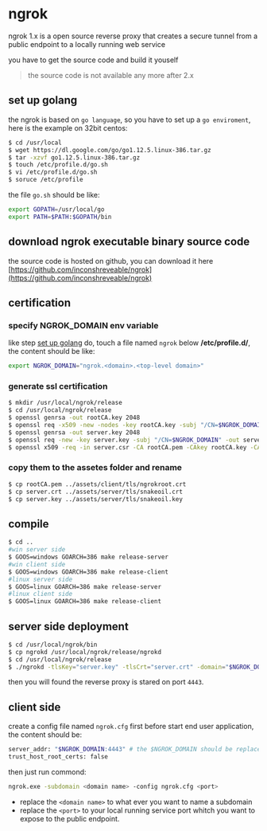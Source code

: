 # ngrok

ngrok 1.x is a open source reverse proxy that creates a secure tunnel from a public endpoint to a locally running web service

you have to get the source code and build it youself

> the source code is not available any more after 2.x

## set up golang

the ngrok is based on `go language`, so you have to set up a `go enviroment`, here is the example on 32bit centos:

```bash
$ cd /usr/local
$ wget https://dl.google.com/go/go1.12.5.linux-386.tar.gz
$ tar -xzvf go1.12.5.linux-386.tar.gz
$ touch /etc/profile.d/go.sh
$ vi /etc/profile.d/go.sh
$ soruce /etc/profile
```

the file `go.sh` should be like:

```sh
export GOPATH=/usr/local/go
export PATH=$PATH:$GOPATH/bin
```

## download ngrok executable binary source code

the source code is hosted on github, you can download it here [https://github.com/inconshreveable/ngrok](https://github.com/inconshreveable/ngrok)

## certification

### specify NGROK_DOMAIN env variable

like step [set up golang](#set-up-golang) do, touch a file named `ngrok` below **/etc/profile.d/**, the content should be like:

```sh
export NGROK_DOMAIN="ngrok.<domain>.<top-level domain>"
```

### generate ssl certification

```bash
$ mkdir /usr/local/ngrok/release
$ cd /usr/local/ngrok/release
$ openssl genrsa -out rootCA.key 2048
$ openssl req -x509 -new -nodes -key rootCA.key -subj "/CN=$NGROK_DOMAIN" -days 5000 -out rootCA.pem
$ openssl genrsa -out server.key 2048
$ openssl req -new -key server.key -subj "/CN=$NGROK_DOMAIN" -out server.csr
$ openssl x509 -req -in server.csr -CA rootCA.pem -CAkey rootCA.key -CAcreateserial -out server.crt -days 5000
```

### copy them to the assetes folder and rename

```bash
$ cp rootCA.pem ../assets/client/tls/ngrokroot.crt
$ cp server.crt ../assets/server/tls/snakeoil.crt
$ cp server.key ../assets/server/tls/snakeoil.key
```

## compile

```bash
$ cd ..
#win server side
$ GOOS=windows GOARCH=386 make release-server
#win client side
$ GOOS=windows GOARCH=386 make release-client
#linux server side
$ GOOS=linux GOARCH=386 make release-server
#linux client side
$ GOOS=linux GOARCH=386 make release-client
```

## server side deployment

```bash
$ cd /usr/local/ngrok/bin
$ cp ngrokd /usr/local/ngrok/release/ngrokd
$ cd /usr/local/ngrok/release
$ ./ngrokd -tlsKey="server.key" -tlsCrt="server.crt" -domain="$NGROK_DOMAIN" -httpAddr=":8081" -httpsAddr=":8082"
```

then you will found the reverse proxy is stared on port `4443`.

## client side

create a config file named `ngrok.cfg` first before start end user application, the content should be:

```bash
server_addr: "$NGROK_DOMAIN:4443" # the $NGROK_DOMAIN should be replace by the real value
trust_host_root_certs: false
```

then just run commond:

```bash
ngrok.exe -subdomain <domain name> -config ngrok.cfg <port>
```

* replace the `<domain name>` to what ever you want to name a subdomain
* replace the `<port>` to your local running service port whitch you want to expose to the public endpoint.